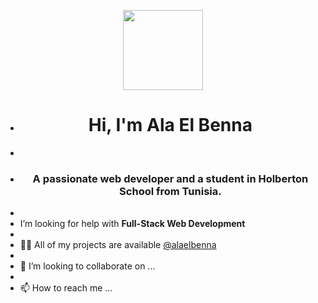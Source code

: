 <p align="center">
  <img style="width:8rem; height:auto" src="https://cdn.dribbble.com/users/1626229/screenshots/14978408/media/55048f248647c65901935800b5838be6.jpg"/>
</p>

- <h1 align="center">Hi, I'm Ala El Benna </h1>
- 
- <h3 font-size="20" align="center">A passionate web developer and a student in Holberton School from Tunisia.</h3>
- 
-  I’m looking for help with **Full-Stack Web Development**
-  
-  👨‍💻 All of my projects are available [@alaelbenna](github.com/alaelbenna)
-  
- 💞️ I’m looking to collaborate on ...
- 
- 📫 How to reach me ...

<!---
alaelbenna/alaelbenna is a ✨ special ✨ repository because its `README.md` (this file) appears on your GitHub profile.
You can click the Preview link to take a look at your changes.
--->
